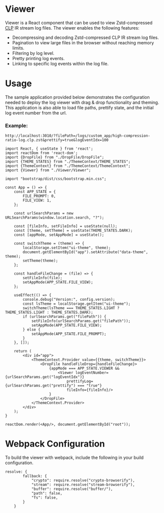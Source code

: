 # Viewer

Viewer is a React component that can be used to view Zstd-compressed 
[CLP](https://github.com/y-scope/clp) IR stream log files. The viewer enables 
the following features:

* Decompressing and decoding Zstd-compressed CLP IR stream log files.
* Pagination to view large files in the browser without reaching memory limits.
* Filtering by log level.
* Pretty printing log events.
* Linking to specific log events within the log file. 

# Usage

The sample application provided below demonstrates the configuration needed to 
deploy the log viewer with drag & drop functionality and theming. This 
application is also able to load file paths, prettify state, and the initial log
event number from the url.

### Example:
`http://localhost:3010/?filePath=/logs/custom_app/high-compression-ratio-log.clp.zst&prettify=true&logEventIdx=100`
```shell
import React, { useState } from 'react';
import reactDom from 'react-dom';
import {DropFile} from "./DropFile/DropFile";
import {THEME_STATES} from "./ThemeContext/THEME_STATES";
import {ThemeContext} from "./ThemeContext/ThemeContext";
import {Viewer} from "./Viewer/Viewer";

import "bootstrap/dist/css/bootstrap.min.css";

const App = () => {
    const APP_STATE = {
        FILE_PROMPT: 0,
        FILE_VIEW: 1,
    };

    const urlSearchParams = new URLSearchParams(window.location.search, "?");

    const [fileInfo, setFileInfo] = useState(null);
    const [theme, setTheme] = useState(THEME_STATES.DARK);
    const [appMode, setAppMode] = useState();

    const switchTheme = (theme) => {
        localStorage.setItem("ui-theme", theme);
        document.getElementById("app").setAttribute("data-theme", theme);
        setTheme(theme);
    };

    const handleFileChange = (file) => {
        setFileInfo(file);
        setAppMode(APP_STATE.FILE_VIEW);
    };
    
    useEffect(() => {
        console.debug("Version:", config.version);
        const lsTheme = localStorage.getItem("ui-theme");
        switchTheme(lsTheme === THEME_STATES.LIGHT ? THEME_STATES.LIGHT : THEME_STATES.DARK);
        if (urlSearchParams.get("filePath")) {
            setFileInfo(urlSearchParams.get("filePath"));
            setAppMode(APP_STATE.FILE_VIEW);
        } else {
            setAppMode(APP_STATE.FILE_PROMPT);
        }
    }, []);

    return (
        <div id="app">
            <ThemeContext.Provider value={{theme, switchTheme}}>
                <DropFile handleFileDrop={handleFileChange}>
                    {appMode === APP_STATE.VIEWER &&
                        <Viewer logEventNumber={urlSearchParams.get("logEventIdx")}
                            prettifyLog={urlSearchParams.get("prettify") === "true"}
                            fileInfo={fileInfo}/>
                    }
                </DropFile>
            </ThemeContext.Provider>
        </div>
    );
}

reactDom.render(<App/>, document.getElementById("root"));

```

# Webpack Configuration

To build the viewer with webpack, include the following in your build
configuration.

```shell
resolve: {
        fallback: {
            "crypto": require.resolve("crypto-browserify"),
            "stream": require.resolve("stream-browserify"),
            "buffer": require.resolve("buffer/"),
            "path": false,
            "fs": false,
        }
    }
```
